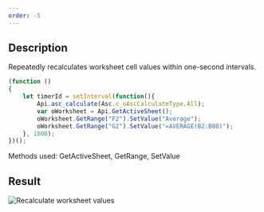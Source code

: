 ```yaml
---
order: -5
---
```


## Description

Repeatedly recalculates worksheet cell values within one-second intervals.

``` javascript
(function ()
{
    let timerId = setInterval(function(){
        Api.asc_calculate(Asc.c_oAscCalculateType.All);
        var oWorksheet = Api.GetActiveSheet();
        oWorksheet.GetRange("F2").SetValue("Average");
        oWorksheet.GetRange("G2").SetValue("=AVERAGE(B2:B80)");
    }, 1000);
})();
```

Methods used: GetActiveSheet, GetRange, SetValue

## Result

![Recalculate worksheet values](/assets/images/plugins/recalculate-cell-values.png)
